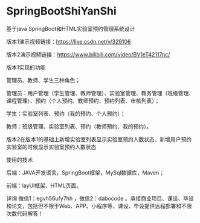 # SpringBootShiYanShi
基于java SpringBoot和HTML实验室预约管理系统设计

版本1演示视频链接：https://live.csdn.net/v/329106

版本2演示视频链接：https://www.bilibili.com/video/BV1eT42117nc/

版本1实现的功能

管理员、教师、学生三种角色；

管理员：用户管理（学生管理、教师管理）、实验室管理、教务管理（班级管理、课程管理）、预约（个人预约、教师预约、预约列表、审核列表）；

学生：实验室列表、预约（我的预约、个人预约）；

教师：班级管理、实验室列表、预约（教师预约、我的预约）。

版本2在版本1的基础上新增实验室列表显示实验室预约人数状态、新增用户预约实验室的时候显示实验室预约人数状态

使用的技术

后端：JAVA开发语言，SpringBoot框架，MySql数据库，Maven；

前端：layUI框架、HTML页面。

详询 微信1：egvh56ufy7hh ，微信2：dabocode  。承接商业项目、课设、毕设和论文，包括但不限于Web、APP、小程序等，课设、毕设提供远程部署和不限次数代码解答！

